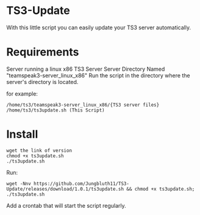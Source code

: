 # TS3-Update
With this little script you can easily update your TS3 server automatically.

# Requirements
Server running a linux x86 TS3 Server
Server Directory Named "teamspeak3-server_linux_x86"
Run the script in the directory where the server's directory is located.

for example:

    /home/ts3/teamspeak3-server_linux_x86/{TS3 server files}
    /home/ts3/ts3update.sh (This Script)

# Install 

    wget the link of version
    chmod +x ts3update.sh
    ./ts3update.sh

Run:

    wget -Nnv https://github.com/Jungbluth11/TS3-Update/releases/download/1.0.1/ts3update.sh && chmod +x ts3update.sh; ./ts3update.sh

Add a crontab that will start the script regularly.

